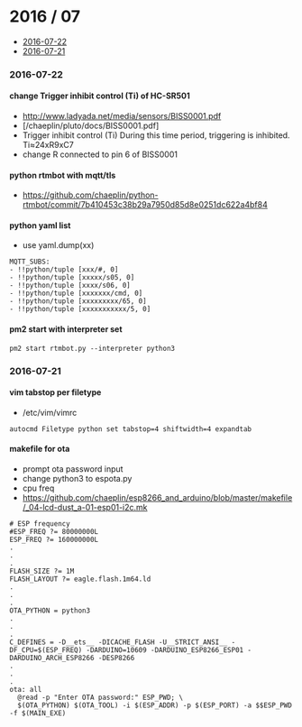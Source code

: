 2016 / 07
==========
- [2016-07-22](#2016-07-22)
- [2016-07-21](#2016-07-21)


### 2016-07-22
#### change Trigger inhibit control (Ti) of HC-SR501
- http://www.ladyada.net/media/sensors/BISS0001.pdf
- [/chaeplin/pluto/docs/BISS0001.pdf]
- Trigger inhibit control (Ti) During this time period, triggering is inhibited. Ti≈24xR9xC7
- change R connected to pin 6 of BISS0001

#### python rtmbot with mqtt/tls
- https://github.com/chaeplin/python-rtmbot/commit/7b410453c38b29a7950d85d8e0251dc622a4bf84

#### python yaml list
- use yaml.dump(xx)
```
MQTT_SUBS:
- !!python/tuple [xxx/#, 0]
- !!python/tuple [xxxxx/s05, 0]
- !!python/tuple [xxxx/s06, 0]
- !!python/tuple [xxxxxxx/cmd, 0]
- !!python/tuple [xxxxxxxxx/65, 0]
- !!python/tuple [xxxxxxxxxxx/5, 0]
``` 

#### pm2 start with interpreter set
```
pm2 start rtmbot.py --interpreter python3
```

### 2016-07-21
#### vim tabstop per filetype
- /etc/vim/vimrc
```
autocmd Filetype python set tabstop=4 shiftwidth=4 expandtab
```

#### makefile for ota
- prompt ota password input
- change python3 to espota.py
- cpu freq
- https://github.com/chaeplin/esp8266_and_arduino/blob/master/makefile/_04-lcd-dust_a-01-esp01-i2c.mk
```
# ESP frequency
#ESP_FREQ ?= 80000000L 
ESP_FREQ ?= 160000000L
.
.
.
FLASH_SIZE ?= 1M
FLASH_LAYOUT ?= eagle.flash.1m64.ld
.
.
.
OTA_PYTHON = python3
.
.
.
C_DEFINES = -D__ets__ -DICACHE_FLASH -U__STRICT_ANSI__ -DF_CPU=$(ESP_FREQ) -DARDUINO=10609 -DARDUINO_ESP8266_ESP01 -DARDUINO_ARCH_ESP8266 -DESP8266
.
.
.
ota: all
  @read -p "Enter OTA password:" ESP_PWD; \
  $(OTA_PYTHON) $(OTA_TOOL) -i $(ESP_ADDR) -p $(ESP_PORT) -a $$ESP_PWD -f $(MAIN_EXE)

```
